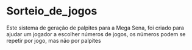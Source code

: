 # Sorteio_de_jogos
Este sistema de geração de palpites para a Mega Sena, foi criado para ajudar um jogador a escolher números de jogos, os números podem se repetir por jogo, mas não por palpites

